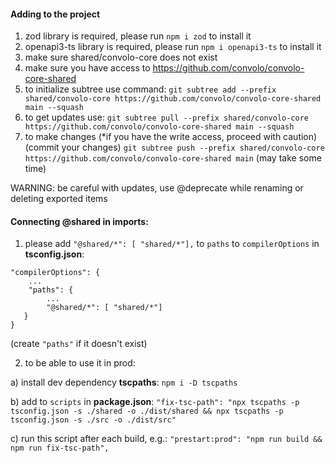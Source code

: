 #### Adding to the project

1. zod library is required, please run `npm i zod` to install it
2. openapi3-ts library is required, please run `npm i openapi3-ts` to install it
3. make sure shared/convolo-core does not exist
4. make sure you have access to https://github.com/convolo/convolo-core-shared
5. to initialize subtree use command:
   `git subtree add --prefix shared/convolo-core https://github.com/convolo/convolo-core-shared main --squash`
6. to get updates use:
   `git subtree pull --prefix shared/convolo-core https://github.com/convolo/convolo-core-shared main --squash`
7. to make changes (\*if you have the write access, proceed with caution)
   (commit your changes)
   `git subtree push --prefix shared/convolo-core https://github.com/convolo/convolo-core-shared main`
   (may take some time)

WARNING: be careful with updates, use @deprecate while renaming or deleting exported items

#### Connecting @shared in imports:

1. please add `"@shared/*": [ "shared/*"],` to `paths` to `compilerOptions` in **tsconfig.json**:

```
"compilerOptions": {
    ...
    "paths": {
        ...
        "@shared/*": [ "shared/*"]
   }
}
```

(create `"paths"` if it doesn't exist)

2. to be able to use it in prod:

a) install dev dependency **tscpaths**: `npm i -D tscpaths`

b) add to `scripts` in **package.json**:
`"fix-tsc-path": "npx tscpaths -p tsconfig.json -s ./shared -o ./dist/shared && npx tscpaths -p tsconfig.json -s ./src -o ./dist/src"`

c) run this script after each build, e.g.:
`"prestart:prod": "npm run build && npm run fix-tsc-path",`
